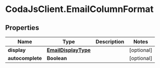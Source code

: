# CodaJsClient.EmailColumnFormat

## Properties
Name | Type | Description | Notes
------------ | ------------- | ------------- | -------------
**display** | [**EmailDisplayType**](EmailDisplayType.md) |  | [optional] 
**autocomplete** | **Boolean** |  | [optional] 

